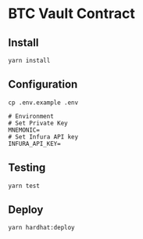 # BTC Vault Contract

## Install
```
yarn install
```

## Configuration
```
cp .env.example .env

# Environment
# Set Private Key
MNEMONIC=
# Set Infura API key
INFURA_API_KEY=
```

## Testing 
```
yarn test
```

## Deploy
```
yarn hardhat:deploy
```

